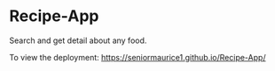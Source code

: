 # Recipe-App
Search and get detail about any food.

To view the deployment: https://seniormaurice1.github.io/Recipe-App/
